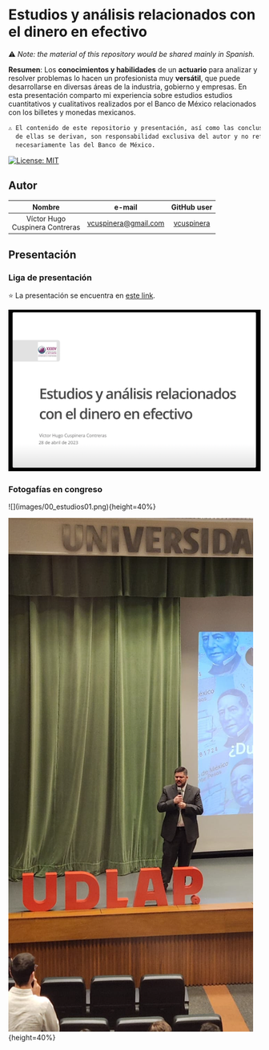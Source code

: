 # Estudios y análisis relacionados con el dinero en efectivo

⚠️ *Note: the material of this repository would be shared mainly in Spanish.*

**Resumen**: Los **conocimientos y habilidades** de un **actuario** para analizar y resolver problemas lo hacen un profesionista muy **versátil**, que puede desarrollarse en diversas áreas de la industria, gobierno y empresas. En esta presentación comparto mi experiencia sobre estudios estudios cuantitativos y cualitativos realizados por el Banco de México relacionados con los billetes y monedas mexicanos. 

```diff
⚠ El contenido de este repositorio y presentación, así como las conclusiones que
  de ellas se derivan, son responsabilidad exclusiva del autor y no reflejan
  necesariamente las del Banco de México.
```

[![License:
MIT](https://img.shields.io/badge/License-MIT-yellow.svg)](https://opensource.org/licenses/MIT)

## Autor

|Nombre |e-mail |GitHub user|  
|:----:|:----:|:-----:|  
|Víctor Hugo <br>Cuspinera Contreras | vcuspinera@gmail.com | [vcuspinera](https://github.com/vcuspinera) |  

## Presentación

### Liga de presentación

⭐️ La presentación se encuentra en [este link](https://vcuspinera.github.io/Cash_studies/Presentacion.html#1).

[![](images/00_lamina01.png)](https://vcuspinera.github.io/Cash_studies/Presentacion.html#1)

### Fotogafías en congreso

<div class="columns-2">
![](images/00_estudios01.png){height=40%}

![](images/00_estudios02.png){height=40%}

</div>